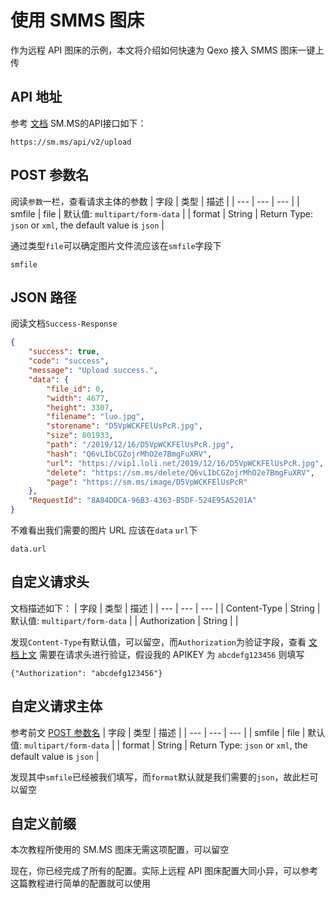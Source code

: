 # 使用 SMMS 图床
作为远程 API 图床的示例，本文将介绍如何快速为 Qexo 接入 SMMS 图床一键上传
## API 地址
参考 [文档](https://doc.sm.ms/#api-Image-Upload) SM.MS的API接口如下：
```
https://sm.ms/api/v2/upload
```
## POST 参数名
阅读`参数`一栏，查看请求主体的参数
| 字段 | 类型 | 描述 |
| --- | --- | --- |
| smfile | file | 默认值: `multipart/form-data` |
| format | String | Return Type: `json` or `xml`, the default value is `json` |

通过类型`file`可以确定图片文件流应该在`smfile`字段下
```
smfile
```
## JSON 路径
阅读文档`Success-Response`
```json
{
    "success": true,
    "code": "success",
    "message": "Upload success.",
    "data": {
        "file_id": 0,
        "width": 4677,
        "height": 3307,
        "filename": "luo.jpg",
        "storename": "D5VpWCKFElUsPcR.jpg",
        "size": 801933,
        "path": "/2019/12/16/D5VpWCKFElUsPcR.jpg",
        "hash": "Q6vLIbCGZojrMhO2e7BmgFuXRV",
        "url": "https://vip1.loli.net/2019/12/16/D5VpWCKFElUsPcR.jpg",
        "delete": "https://sm.ms/delete/Q6vLIbCGZojrMhO2e7BmgFuXRV",
        "page": "https://sm.ms/image/D5VpWCKFElUsPcR"
    },
    "RequestId": "8A84DDCA-96B3-4363-B5DF-524E95A5201A"
}
```
不难看出我们需要的图片 URL 应该在`data` `url`下
```
data.url
```
## 自定义请求头
文档描述如下：
| 字段 | 类型 | 描述 |
| --- | --- | --- |
| Content-Type | String | 默认值: `multipart/form-data` |
| Authorization | String |  |

发现`Content-Type`有默认值，可以留空，而`Authorization`为验证字段，查看 [文档上文](https://doc.sm.ms/#api-_) 需要在请求头进行验证，假设我的 APIKEY 为 `abcdefg123456` 则填写
```
{"Authorization": "abcdefg123456"}
```
## 自定义请求主体
参考前文 [POST 参数名](#post-%E5%8F%82%E6%95%B0%E5%90%8D) 
| 字段 | 类型 | 描述 |
| --- | --- | --- |
| smfile | file | 默认值: `multipart/form-data` |
| format | String | Return Type: `json` or `xml`, the default value is `json` |

发现其中`smfile`已经被我们填写，而`format`默认就是我们需要的`json`，故此栏可以留空
## 自定义前缀
本次教程所使用的 SM.MS 图床无需这项配置，可以留空


现在，你已经完成了所有的配置。实际上远程 API 图床配置大同小异，可以参考这篇教程进行简单的配置就可以使用
